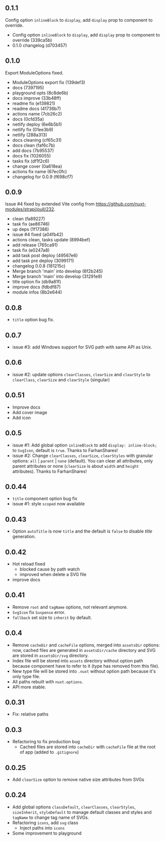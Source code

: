 ## 0.1.1

Config option `inlineBlock` to `display`, add `display` prop to component to override.

* Config option `inlineBlock` to `display`, add `display` prop to component to override (339ca5b)
* 0.1.0 changelog (d703457)

## 0.1.0

Export ModuleOptions fixed.

* ModuleOptions export fix (139def3)
* docs (7397195)
* playground opts (8c8de6b)
* docs improve (33b48ff)
* readme fix (e139821)
* readme docs (41736b7)
* actions name (7cb26c2)
* docs (0cfd35a)
* netlify deploy (6e6b5b1)
* netlify fix (01ee3b9)
* netlify (288a313)
* docs cleaning (cf65c31)
* docs clean (faf6c7b)
* add docs (7b95537)
* docs fix (1026055)
* tasks fix (df1f2c6)
* change cover (0a618ea)
* actions fix name (67ec0fc)
* changelog for 0.0.9 (f698cf7)

## 0.0.9

Issue #4 fixed by extended Vite config from <https://github.com/nuxt-modules/strapi/pull/232>.

* clean (fa89227)
* task fix (ae86746)
* up deps (1f17386)
* issue #4 fixed (a04fb42)
* actions clean, tasks update (8994bef)
* add release (765ca91)
* task fix (e0247a8)
* add task post deploy (49567e6)
* add task pre deploy (3099171)
* changelog 0.0.8 (181215c)
* Merge branch 'main' into develop (6f2b245)
* Merge branch 'main' into develop (31291e9)
* title option fix (db9a81f)
* improve docs (fdbdf87)
* module infos (8b2e644)

## 0.0.8

* `title` option bug fix.

## 0.0.7

* issue #3: add Windows support for SVG path with same API as Unix.

## 0.0.6

* issue #2: update options `clearClasses`, `clearSize` and `clearStyle` to `clearClass`, `clearSize` and `clearStyle` (singular)

## 0.0.51

* Improve docs
* Add cover image
* Add icon

## 0.0.5

* issue #1: Add global option `inlineBlock` to add `display: inline-block;` to `SvgIcon`, default is `true`. Thanks to FarhanShares!
* issue #2: Change `clearClasses`, `clearSize`, `clearStyles` with granular options: `all` | `parent` | `none` (default). You can clear all attributes, only parent attributes or none (`clearSize` is about `width` and `height` attributes). Thanks to FarhanShares!

## 0.0.44

* `title` component option bug fix
* issue #1: style `scoped` now available

## 0.0.43

* Option `autoTitle` is now `title` and the default is `false` to disable *title* generation.

## 0.0.42

* Hot reload fixed
  * blocked cause by path watch
  * improved when delete a SVG file
* improve docs

## 0.0.41

* Remove `root` and `tagName` options, not relevant anymore.
* `SvgIcon` fix `Suspense` error.
* `fallback` set size to `inherit` by default.

## 0.0.4

* Remove `cacheDir` and `cacheFile` options, merged into `assetsDir` options: now, cached files are generated in `assetsDir/cache` directory and SVG are stored in `assetsDir/svg` directory.
* Index file will be stored into `assets` directory without option path because component have to refer to it (type has removed from this file).
* New type file will be stored into `.nuxt` without option path because it's only type file.
* All paths rebuilt with `nuxt.options`.
* API more stable.

## 0.0.31

* Fix: relative paths

## 0.0.3

* Refactoring to fix production bug
  * Cached files are stored into `cacheDir` with `cacheFile` file at the root of app (added to `.gitignore`)

## 0.0.25

* Add `clearSize` option to remove native size attributes from SVGs

## 0.0.24

* Add global options `classDefault`, `clearClasses`, `clearStyles`, `sizeInherit`, `styleDefault` to manage default classes and styles and `tagName` to change tag name of SVGs.
* Refactoring `icons`, add `svg` class
  * Inject paths into `icons`
* Some improvement to playground
